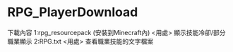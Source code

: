 # RPG_PlayerDownload

下載內容 
1:rpg_resourcepack (安裝到Minecraft內)
<用處> 顯示技能冷卻/部分職業顯示
2:RPG.txt
<用處> 查看職業技能的文字檔案

